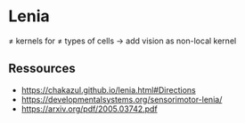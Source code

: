 # Lenia

$\ne$ kernels for $\ne$ types of cells $\rightarrow$ add vision as non-local kernel

## Ressources

- https://chakazul.github.io/lenia.html#Directions
- https://developmentalsystems.org/sensorimotor-lenia/
- https://arxiv.org/pdf/2005.03742.pdf